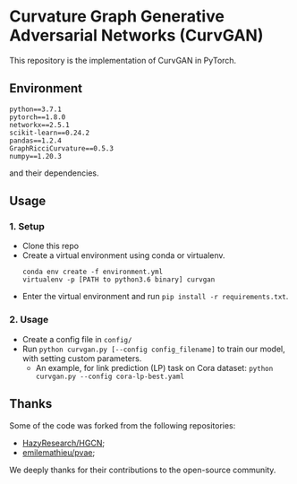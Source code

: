 # Curvature Graph Generative Adversarial Networks (CurvGAN)

This repository is the implementation of CurvGAN in PyTorch. 

## Environment 
```
python==3.7.1
pytorch==1.8.0
networkx==2.5.1
scikit-learn==0.24.2
pandas==1.2.4
GraphRicciCurvature==0.5.3
numpy==1.20.3
```
and their dependencies.

## Usage 
### 1. Setup
* Clone this repo
* Create a virtual environment using conda or virtualenv.
  ```
  conda env create -f environment.yml
  virtualenv -p [PATH to python3.6 binary] curvgan
  ```
* Enter the virtual environment and run `pip install -r requirements.txt`.

### 2. Usage
* Create a config file in `config/`
* Run `python curvgan.py [--config config_filename]` to train our model, with setting custom parameters.
  * An example, for link prediction (LP) task on Cora dataset: `python curvgan.py --config cora-lp-best.yaml`


## Thanks
Some of the code was forked from the following repositories: 
* [HazyResearch/HGCN](https://github.com/HazyResearch/hgcn);
* [emilemathieu/pvae](https://github.com/emilemathieu/pvae);  

We deeply thanks for their contributions to the open-source community.

